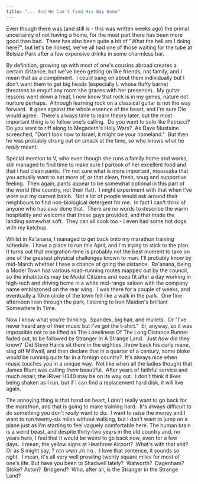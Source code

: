 ```yaml
---
title: "... And He Can't Find His Way Home"
---
```

Even though there was (and still is - this was written weeks ago) the
primal uncertainty of not having a home, for the most part there has
been more good than bad.  There has also been quite a bit of "What the
hell am I doing here?", but let's be honest, we've all had one of those
waiting for the tube at Belsize Park after a few expensive drinks in
some charmless bar.

By definition, growing up with most of one's cousins abroad creates a
certain distance, but we've been getting on like friends, not family,
and I mean that as a compliment.  I could bang on about them
individually but I don't want them to get big heads (especially L whose
fluffy barnet threatens to engulf any room she graces with her
presence).  My guitar lessons went down a treat, I now know that rock is
in my genes, nature not nurture perhaps.  Although learning rock on a
classical guitar is not the way forward.  It goes against the whole
essence of the beast, and I'm sure Dio would agree.  There's always time
to learn theory later, but the most important thing is to follow one's
calling.  Do you want to solo like Petrucci?  Do you want to riff along
to Megadeth's Holy Wars?  As Dave Mustaine screeched, "Don't look now to
Israel, it might be your homeland."  But then he was probably strung out
on smack at the time, so who knows what he _really_ meant.

Special mention to V, who even though she runs a family home and works,
still managed to find time to make sure I partook of her excellent food
and that I had clean pants.  I'm not sure what is more important,
moussaka that you actually want to eat more of, or that clean, fresh,
snug and supportive feeling.  Then again, pants appear to be somewhat
optional in this part of the world (the country, not their flat).  I
might experiment with that when I've worn out my current batch.  Not a
lot of people would ask around their neighbours to find non-biological
detergent for me.  In fact I can't think of anyone who has _ever_ done
that.  There are no words to describe the warm hospitality and welcome
that these guys provided, and that made the landing somewhat soft.  They
can all cook too - I even had some hot dogs with my ketchup.

Whilst in Ra'anana, I managed to get back onto my marathon training
schedule.  I have a place to run this April, and I'm trying to stick to
the plan.  It turns out that emigration-time is probably not the best
moment to take on one of the greatest physical challenges known to man.
I'll probably know by mid-March whether I have a chance of going the
distance.  Ra'anana, being a Model Town has various road-running routes
mapped out by the council, so the inhabitants may be Model Citizens and
keep fit after a day working in high-tech and driving home in a white
mid-range saloon with the company name emblazoned on the rear wing.  I
was there for a couple of weeks, and eventually a 10km circle of the
town felt like a walk in the park.  One fine afternoon I ran through the
park, listening to Iron Maiden's brilliant Somewhere In Time.

Now I know what you're thinking.  Spandex, big hair, and mullets.  Or
"I've never heard any of their music but I've got the t-shirt."  Er,
anyway, so it was impossible not to be lifted as The Loneliness Of The
Long Distance Runner faded out, to be followed by Stranger In A Strange
Land.  Just _how_ did they know?  Did Steve Harris sit there in the
eighties, throw back his curly mane, slag off Millwall, and then declare
that in a quarter of a century, some bloke would be running quite far in
a foreign country?  It's always nice when music touches you in a unique
way.  Not like when all the ladies thought that James Blunt was calling
_them_ beautiful.  After years of faithful service and much repair, the
iRiver H340 may be on its way out.  I don't think it likes being shaken
as I run, but if I can find a replacement hard disk, it will live again.

The annoying thing is that hand on heart, I don't really want to go back
for the marathon, and that is going to make training hard.  It's always
difficult to do something you don't _really_ want to do.  I want to
raise the money and I want to run twenty-six miles without walking, but
I don't want to jump on a plane just as I'm starting to feel vaguely
comfortable here. The human brain is a weird beast, and despite
thirty-two years in the old country and, no years here, I feel that it
would be weird to go back now, even for a few days.  I mean, the yellow
signs at Heathrow Airport?  What's with that shit?  Or as S might say, ?
מה זה, השיט הזה .  I love that sentence, it sounds so _right_.  I mean,
it's all very well prowling twenty square miles for most of one's life.
But have you been to Shadwell lately?  Walworth?  Dagenham?  Stoke?
Aston?  Bridgend?  Who, after all, is the Stranger in the Strange Land?
